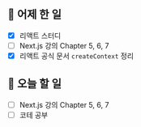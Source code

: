 ## 🐣 어제 한 일

- [x] 리액트 스터디
- [ ] Next.js 강의 Chapter 5, 6, 7
- [x] 리액트 공식 문서 `createContext` 정리

## 🐤 오늘 할 일

- [ ] Next.js 강의 Chapter 5, 6, 7
- [ ] 코테 공부